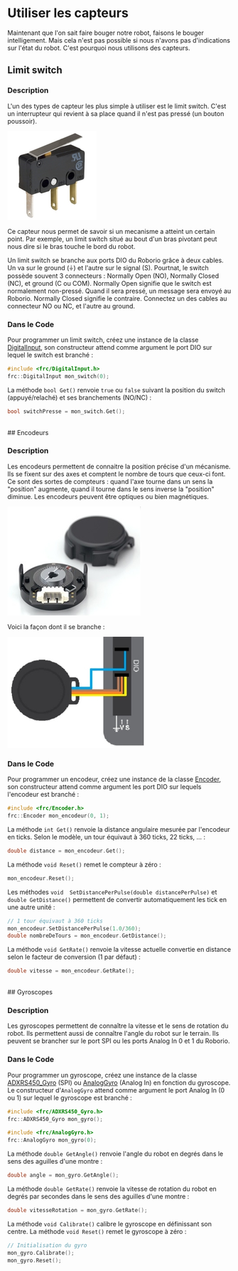 # Utiliser les capteurs

Maintenant que l'on sait faire bouger notre robot, faisons le bouger intelligement. Mais cela n'est pas possible si nous n'avons pas d'indications sur l'état du robot. C'est pourquoi nous utilisons des capteurs.


## Limit switch

### Description

L'un des types de capteur les plus simple à utiliser est le limit switch. C'est un interrupteur qui revient à sa place quand il n'est pas pressé (un bouton poussoir).

![Limit Switch](img/Limit_switch.jpg)

Ce capteur nous permet de savoir si un mecanisme a atteint un certain point. Par exemple, un limit switch situé au bout d'un bras pivotant peut nous dire si le bras touche le bord du robot.

Un limit switch se branche aux ports DIO du Roborio grâce à deux cables. Un va sur le ground (&#9178;) et l'autre sur le signal (S). Pourtnat, le switch possède souvent 3 connecteurs : Normally Open (NO), Normally Closed (NC), et ground (C ou COM). Normally Open signifie que le switch est normalement non-pressé. Quand il sera pressé, un message sera envoyé au Roborio. Normally Closed signifie le contraire. Connectez un des cables au connecteur NO ou NC, et l'autre au ground.

### Dans le Code

Pour programmer un limit switch, créez une instance de la classe [DigitalInput](http://first.wpi.edu/FRC/roborio/release/docs/cpp/classfrc_1_1DigitalInput.html), son constructeur attend comme argument le port DIO sur lequel le switch est branché :
```c++
#include <frc/DigitalInput.h>
frc::DigitalInput mon_switch(0);
```

La méthode `bool Get()` renvoie `true` ou `false` suivant la position du switch (appuyé/relaché) et ses branchements (NO/NC) :
```c++
bool switchPresse = mon_switch.Get();
```


<br>
## Encodeurs

### Description

Les encodeurs permettent de connaitre la position précise d'un mécanisme. Ils se fixent sur des axes et comptent le nombre de tours que ceux-ci font. Ce sont des sortes de compteurs : quand l'axe tourne dans un sens la "position" augmente, quand il tourne dans le sens inverse la "position" diminue. Les encodeurs peuvent être optiques ou bien magnétiques.

![Encodeur](img/Encodeur.jpg)

Voici la façon dont il se branche :

![Branchements encodeur](img/Encodeur_wiring.jpg)

### Dans le Code

Pour programmer un encodeur, créez une instance de la classe [Encoder](http://first.wpi.edu/FRC/roborio/release/docs/cpp/classfrc_1_1Encoder.html), son constructeur attend comme argument les port DIO sur lequels l'encodeur est branché :
```c++
#include <frc/Encoder.h>
frc::Encoder mon_encodeur(0, 1);
```

La méthode `int Get()` renvoie la distance angulaire mesurée par l'encodeur en ticks. Selon le modèle, un tour équivaut à 360 ticks, 22 ticks, ... :
```c++
double distance = mon_encodeur.Get();
```

La méthode `void Reset()` remet le compteur à zéro :
```c++
mon_encodeur.Reset();
```

Les méthodes `void 	SetDistancePerPulse(double distancePerPulse)` et `double GetDistance()` permettent de convertir automatiquement les tick en une autre unité :
```c++
// 1 tour équivaut à 360 ticks
mon_encodeur.SetDistancePerPulse(1.0/360);
double nombreDeTours = mon_encodeur.GetDistance();
```

La méthode `void GetRate()` renvoie la vitesse actuelle convertie en distance selon le facteur de conversion (1 par défaut) :
```c++
double vitesse = mon_encodeur.GetRate();
```


<br>
## Gyroscopes

### Description

Les gyroscopes permettent de connaître la vitesse et le sens de rotation du robot. Ils permettent aussi de connaître l'angle du robot sur le terrain. Ils peuvent se brancher sur le port SPI ou les ports Analog In 0 et 1 du Roborio.

### Dans le Code

Pour programmer un gyroscope, créez une instance de la classe [ADXRS450_Gyro](http://first.wpi.edu/FRC/roborio/release/docs/cpp/classfrc_1_1ADXRS450__Gyro.html) (SPI) ou [AnalogGyro](http://first.wpi.edu/FRC/roborio/release/docs/cpp/classfrc_1_1AnalogGyro.html) (Analog In) en fonction du gyroscope. Le constructeur d'`AnalogGyro` attend comme argument le port Analog In (0 ou 1) sur lequel le gyroscope est branché :
```c++
#include <frc/ADXRS450_Gyro.h>
frc::ADXRS450_Gyro mon_gyro();
```
```c++
#include <frc/AnalogGyro.h>
frc::AnalogGyro mon_gyro(0);
```

La méthode `double GetAngle()` renvoie l'angle du robot en degrés dans le sens des aguilles d'une montre :
```c++
double angle = mon_gyro.GetAngle();
```

La méthode `double GetRate()` renvoie la vitesse de rotation du robot en degrés par secondes dans le sens des aguilles d'une montre :
```c++
double vitesseRotation = mon_gyro.GetRate();
```

La méthode `void Calibrate()` calibre le gyroscope en définissant son centre. La méthode `void Reset()` remet le gyroscope à zéro :
```c++
// Initialisation du gyro
mon_gyro.Calibrate();
mon_gyro.Reset();
```